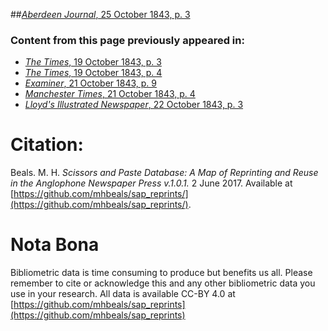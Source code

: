 ##[*Aberdeen Journal*, 25 October 1843, p. 3](https://mhbeals.github.io/sap_html/Aberdeen-Journal/Aberdeen-Journal-25-October-1843-p-3)

### Content from this page previously appeared in:
+ [*The Times*, 19 October 1843, p. 3](https://mhbeals.github.io/sap_html/The-Times/The-Times-19-October-1843-p-3)
+ [*The Times*, 19 October 1843, p. 4](https://mhbeals.github.io/sap_html/The-Times/The-Times-19-October-1843-p-4)
+ [*Examiner*, 21 October 1843, p. 9](https://mhbeals.github.io/sap_html/Examiner/Examiner-21-October-1843-p-9)
+ [*Manchester Times*, 21 October 1843, p. 4](https://mhbeals.github.io/sap_html/Manchester-Times/Manchester-Times-21-October-1843-p-4)
+ [*Lloyd's Illustrated Newspaper*, 22 October 1843, p. 3](https://mhbeals.github.io/sap_html/Lloyd's-Illustrated-Newspaper/Lloyd's-Illustrated-Newspaper-22-October-1843-p-3)
                    
# Citation: 

Beals. M. H. *Scissors and Paste Database: A Map of Reprinting and Reuse in the Anglophone Newspaper Press v.1.0.1.* 2 June 2017. Available at [https://github.com/mhbeals/sap_reprints/](https://github.com/mhbeals/sap_reprints/). 
                    
# Nota Bona

Bibliometric data is time consuming to produce but benefits us all. Please remember to cite or acknowledge this and any other bibliometric data you use in your research. All data is available CC-BY 4.0 at [https://github.com/mhbeals/sap_reprints](https://github.com/mhbeals/sap_reprints)